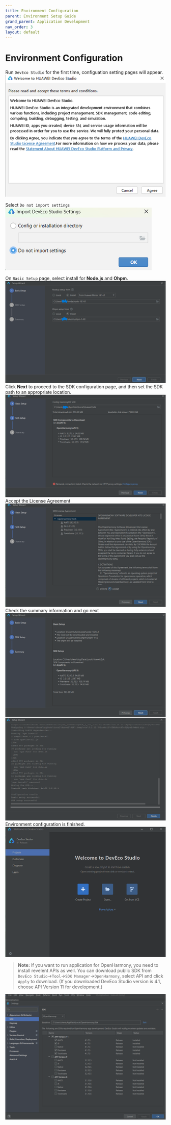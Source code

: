 ```yaml
---
title: Environment Configuration
parent: Environment Setup Guide
grand_parent: Application Development
nav_order: 3
layout: default
---
```


# Environment Configuration  
Run `DevEco Studio` for the first time, configuation setting pages will appear.  
<img src='./images/image7.png'>  

Select `Do not import settings`  
<img src='./images/image8.png'>  

On `Basic Setup` page, select install for **Node.js** and **Ohpm**.
<img src='./images/image9.png'>  
Click **Next** to proceed to the SDK configuration page, and then set the SDK path to an appropriate location.
<img src='./images/image10.png'>  
Accept the License Agreement
<img src='./images/image11.png'>  
Check the summary information and go next
<img src='./images/image12.png'>  
<img src='./images/image13.png'>  
Environment configuration is finished.
<img src='./images/image14.png'>  
>**Note:**
If you want to run application for OpenHarmony, you need to install revelent APIs as well. You can download public SDK from `DevEco Studio`->`Tool`->`SDK Manager`->`OpenHarmony`, select API and click `Apply` to download.
(If you downloaded DevEco Studio version is 4.1, choose API Version 11 for development.)
<img src='./images/image18.png'>  